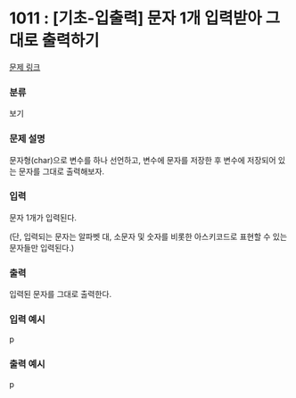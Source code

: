 # 1011 : [기초-입출력] 문자 1개 입력받아 그대로 출력하기

[문제 링크](https://www.codeup.kr/problem.php?id=1011)

### 분류

보기

### 문제 설명

<p>문자형(char)으로 변수를 하나 선언하고, 변수에 문자를 저장한 후
변수에 저장되어 있는 문자를 그대로 출력해보자.</p>

### 입력

<p>문자 1개가 입력된다.</p>
<p>(단, 입력되는 문자는 알파벳 대, 소문자 및 숫자를 비롯한 아스키코드로 표현할 수 있는 문자들만 입력된다.)</p>

### 출력
<p>입력된 문자를 그대로 출력한다.</p>

### 입력 예시

<p>p</p>

### 출력 예시

<p>p</p>
